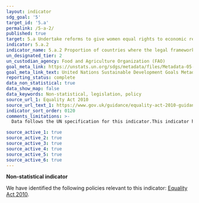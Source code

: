 ```yaml
---
layout: indicator
sdg_goal: '5'
target_id: '5.a'
permalink: /5-a-2/
published: true
target: 5.a Undertake reforms to give women equal rights to economic resources, as well as access to ownership and control over land and other forms of property, financial services, inheritance and natural resources, in accordance with national laws
indicator: 5.a.2
indicator_name: 5.a.2 Proportion of countries where the legal framework (including customary law) guarantees women’s equal rights to land ownership and/or control
un_designated_tier: 2
un_custodian_agency: Food and Agriculture Organization (FAO)
goal_meta_link: https://unstats.un.org/sdgs/metadata/files/Metadata-05-0A-02.pdf
goal_meta_link_text: United Nations Sustainable Development Goals Metadata (PDF 4.0 MB)
reporting_status: complete
data_non_statistical: true
data_show_map: false
data_keywords: Non-statistical, legislation, policy
source_url_1: Equality Act 2010
source_url_text_1: https://www.gov.uk/guidance/equality-act-2010-guidance
indicator_sort_order: 0120
comments_limitations: >-
  Data follows the UN specification for this indicator.This indicator has not been identified in collaboration with topic experts.

source_active_1: true
source_active_2: true
source_active_3: true
source_active_4: true
source_active_5: true
source_active_6: true
---
```

**Non-statistical indicator**

We have identified the following policies relevant to this indicator: [Equality Act 2010](https://www.gov.uk/guidance/equality-act-2010-guidance).